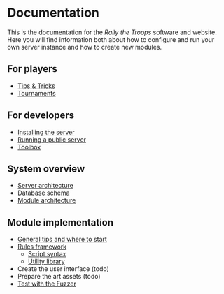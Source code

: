 # Documentation

This is the documentation for the _Rally the Troops_ software and website.
Here you will find information both about how to configure and run your own
server instance and how to create new modules.

## For players

* [Tips & Tricks](/docs/tips)
* [Tournaments](/docs/tournaments)

## For developers

* [Installing the server](/docs/server/install)
* [Running a public server](/docs/server/production)
* [Toolbox](/docs/server/toolbox)

## System overview

* [Server architecture](/docs/overview/architecture)
* [Database schema](/docs/overview/database)
* [Module architecture](/docs/overview/module)

## Module implementation

* [General tips and where to start](/docs/module/guide)
* [Rules framework](/docs/module/rules)
	* [Script syntax](/docs/module/script)
	* [Utility library](/docs/module/library)
* Create the user interface (todo)
* Prepare the art assets (todo)
* [Test with the Fuzzer](/docs/module/fuzzer)

<!--
* [Preparing the art assets](/docs/module/assets)
* [How to write the client](/docs/module/play)
-->
